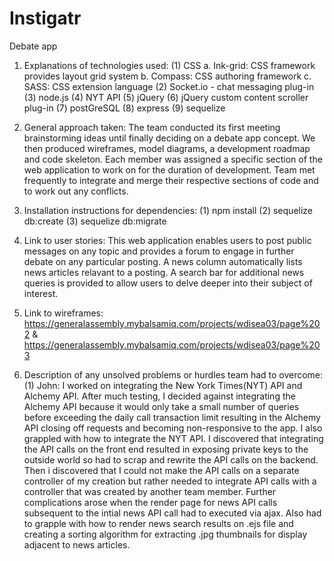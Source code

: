 # Instigatr
Debate app


1. Explanations of technologies used:
    (1) CSS
      a. Ink-grid: CSS framework provides layout grid system
      b. Compass: CSS authoring framework
      c. SASS: CSS extension language
    (2) Socket.io - chat messaging plug-in
    (3) node.js
    (4) NYT API
    (5) jQuery
    (6) jQuery custom content scroller plug-in
    (7) postGreSQL
    (8) express
    (9) sequelize


2. General approach taken:
    The team conducted its first meeting brainstorming ideas until finally deciding on a debate app concept.
    We then produced wireframes, model diagrams, a development roadmap and code skeleton. Each member was assigned a
    specific section of the web application to work on for the duration of development. Team met frequently to integrate
    and merge their respective sections of code and to work out any conflicts.

3. Installation instructions for dependencies:
    (1) npm install
    (2) sequelize db:create
    (3) sequelize db:migrate

4. Link to user stories:
    This web application enables users to post public messages on any topic and provides a forum to engage in further debate on
    any particular posting. A news column automatically lists news articles relavant to a posting. A search bar for additional
    news queries is provided to allow users to delve deeper into their subject of interest.


5. Link to wireframes: https://generalassembly.mybalsamiq.com/projects/wdisea03/page%202 & https://generalassembly.mybalsamiq.com/projects/wdisea03/page%203


6. Description of any unsolved problems or hurdles team had to overcome:
  (1) John:
      I worked on integrating the New York Times(NYT) API and Alchemy API. After much testing, I decided against integrating the Alchemy API
      because it would only take a small number of queries before exceeding the daily call transaction limit resulting in the Alchemy API
      closing off requests and becoming non-responsive to the app. I also grappled with how to integrate the NYT API. I discovered that integrating
      the API calls on the front end resulted in exposing private keys to the outside world so had to scrap and rewrite the API calls on the backend.
      Then i discovered that I could not make the API calls on a separate controller of my creation but rather needed to integrate API calls with a controller
      that was created by another team member. Further complications arose when the render page for news API calls subsequent to the intial
      news API call had to executed via ajax. Also had to grapple with how to render news search results on .ejs file and creating a sorting algorithm
      for extracting .jpg thumbnails for display adjacent to news articles.




